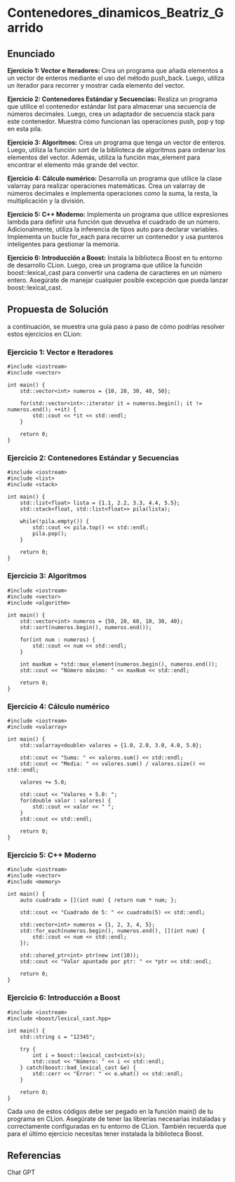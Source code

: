 # Contenedores_dinamicos_Beatriz_Garrido

## Enunciado

**Ejercicio 1: Vector e Iteradores:** Crea un programa que añada elementos a un vector de enteros mediante el uso del método push_back. Luego, utiliza un iterador para recorrer y mostrar cada elemento del vector.

**Ejercicio 2: Contenedores Estándar y Secuencias:** Realiza un programa que utilice el contenedor estándar list para almacenar una secuencia de números decimales. Luego, crea un adaptador de secuencia stack para este contenedor. Muestra cómo funcionan las operaciones push, pop y top en esta pila.

**Ejercicio 3: Algoritmos:** Crea un programa que tenga un vector de enteros. Luego, utiliza la función sort de la biblioteca de algoritmos para ordenar los elementos del vector. Además, utiliza la función max_element para encontrar el elemento más grande del vector.

**Ejercicio 4: Cálculo numérico:** Desarrolla un programa que utilice la clase valarray para realizar operaciones matemáticas. Crea un valarray de números decimales e implementa operaciones como la suma, la resta, la multiplicación y la división.

**Ejercicio 5: C++ Moderno:** Implementa un programa que utilice expresiones lambda para definir una función que devuelva el cuadrado de un número. Adicionalmente, utiliza la inferencia de tipos auto para declarar variables. Implementa un bucle for_each para recorrer un contenedor y usa punteros inteligentes para gestionar la memoria.

**Ejercicio 6: Introducción a Boost:** Instala la biblioteca Boost en tu entorno de desarrollo CLion. Luego, crea un programa que utilice la función boost::lexical_cast para convertir una cadena de caracteres en un número entero. Asegúrate de manejar cualquier posible excepción que pueda lanzar boost::lexical_cast.

## Propuesta de Solución

a continuación, se muestra una guía paso a paso de cómo podrías resolver estos ejercicios en CLion:

### Ejercicio 1: Vector e Iteradores

    #include <iostream>
    #include <vector>
    
    int main() {
        std::vector<int> numeros = {10, 20, 30, 40, 50};
    
        for(std::vector<int>::iterator it = numeros.begin(); it != numeros.end(); ++it) {
            std::cout << *it << std::endl;
        }
    
        return 0;
    }
    
### Ejercicio 2: Contenedores Estándar y Secuencias

    #include <iostream>
    #include <list>
    #include <stack>
    
    int main() {
        std::list<float> lista = {1.1, 2.2, 3.3, 4.4, 5.5};
        std::stack<float, std::list<float>> pila(lista);
    
        while(!pila.empty()) {
            std::cout << pila.top() << std::endl;
            pila.pop();
        }
    
        return 0;
    }
    
### Ejercicio 3: Algoritmos

    #include <iostream>
    #include <vector>
    #include <algorithm>
    
    int main() {
        std::vector<int> numeros = {50, 20, 60, 10, 30, 40};
        std::sort(numeros.begin(), numeros.end());
    
        for(int num : numeros) {
            std::cout << num << std::endl;
        }
    
        int maxNum = *std::max_element(numeros.begin(), numeros.end());
        std::cout << "Número máximo: " << maxNum << std::endl;
    
        return 0;
    }
    
### Ejercicio 4: Cálculo numérico

    #include <iostream>
    #include <valarray>
    
    int main() {
        std::valarray<double> valores = {1.0, 2.0, 3.0, 4.0, 5.0};
    
        std::cout << "Suma: " << valores.sum() << std::endl;
        std::cout << "Media: " << valores.sum() / valores.size() << std::endl;
    
        valores += 5.0;
    
        std::cout << "Valores + 5.0: ";
        for(double valor : valores) {
            std::cout << valor << " ";
        }
        std::cout << std::endl;
    
        return 0;
    }
    
### Ejercicio 5: C++ Moderno

    #include <iostream>
    #include <vector>
    #include <memory>
    
    int main() {
        auto cuadrado = [](int num) { return num * num; };
    
        std::cout << "Cuadrado de 5: " << cuadrado(5) << std::endl;
    
        std::vector<int> numeros = {1, 2, 3, 4, 5};
        std::for_each(numeros.begin(), numeros.end(), [](int num) {
            std::cout << num << std::endl;
        });
    
        std::shared_ptr<int> ptr(new int(10));
        std::cout << "Valor apuntado por ptr: " << *ptr << std::endl;
    
        return 0;
    }
    
### Ejercicio 6: Introducción a Boost

    #include <iostream>
    #include <boost/lexical_cast.hpp>
    
    int main() {
        std::string s = "12345";
    
        try {
            int i = boost::lexical_cast<int>(s);
            std::cout << "Número: " << i << std::endl;
        } catch(boost::bad_lexical_cast &e) {
            std::cerr << "Error: " << e.what() << std::endl;
        }
    
        return 0;
    }
    
Cada uno de estos códigos debe ser pegado en la función main() de tu programa en CLion. Asegúrate de tener las librerías necesarias instaladas y correctamente configuradas en tu entorno de CLion. También recuerda que para el último ejercicio necesitas tener instalada la biblioteca Boost.

## Referencias

Chat GPT
